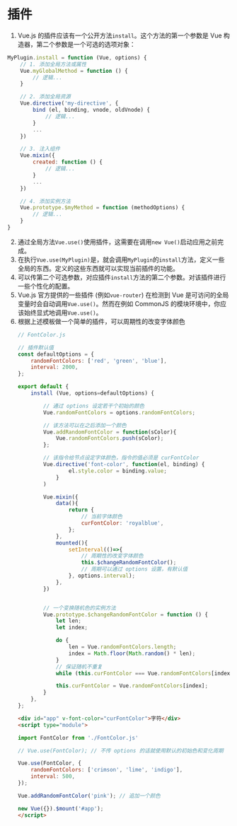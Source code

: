 # 插件


1. Vue.js 的插件应该有一个公开方法`install`。这个方法的第一个参数是 Vue 构造器，第二个参数是一个可选的选项对象：
```js
MyPlugin.install = function (Vue, options) {
    // 1. 添加全局方法或属性
    Vue.myGlobalMethod = function () {
        // 逻辑...
    }

    // 2. 添加全局资源
    Vue.directive('my-directive', {
        bind (el, binding, vnode, oldVnode) {
            // 逻辑...
        }
        ...
    })

    // 3. 注入组件
    Vue.mixin({
        created: function () {
            // 逻辑...
        }
        ...
    })

    // 4. 添加实例方法
    Vue.prototype.$myMethod = function (methodOptions) {
        // 逻辑...
    }
}
```
2. 通过全局方法`Vue.use()`使用插件，这需要在调用`new Vue()`启动应用之前完成。
3. 在执行`Vue.use(MyPlugin)`是，就会调用`MyPlugin`的`install`方法，定义一些全局的东西。定义的这些东西就可以实现当前插件的功能。
4. 可以传第二个可选参数，对应插件`install`方法的第二个参数。对该插件进行一些个性化的配置。
5. Vue.js 官方提供的一些插件 (例如`vue-router`) 在检测到 Vue 是可访问的全局变量时会自动调用`Vue.use()`。然而在例如 CommonJS 的模块环境中，你应该始终显式地调用`Vue.use()`。
6. 根据上述模板做一个简单的插件，可以周期性的改变字体颜色
    ```js
    // FontColor.js

    // 插件默认值
    const defaultOptions = {
    	randomFontColors: ['red', 'green', 'blue'],
    	interval: 2000,
    };

    export default {
        install (Vue, options=defaultOptions) {

            // 通过 options 设定若干个初始的颜色
            Vue.randomFontColors = options.randomFontColors;

            // 该方法可以在之后添加一个颜色
            Vue.addRandomFontColor = function(sColor){
                Vue.randomFontColors.push(sColor);
            };

            // 该指令给节点设定字体颜色，指令的值必须是 curFontColor
            Vue.directive('font-color', function(el, binding) {
                    el.style.color = binding.value;
                }
            )

            Vue.mixin({
                data(){
                    return {
                        // 当前字体颜色
                        curFontColor: 'royalblue',
                    };
                },
                mounted(){
                    setInterval(()=>{
                        // 周期性的改变字体颜色
                        this.$changeRandomFontColor();
                        // 周期可以通过 options 设置，有默认值
                    }, options.interval);
                },
            })


            // 一个变换随机色的实例方法
            Vue.prototype.$changeRandomFontColor = function () {
                let len;
                let index;

                do {
                    len = Vue.randomFontColors.length;
                    index = Math.floor(Math.random() * len);
                }
                // 保证随机不重复
                while (this.curFontColor === Vue.randomFontColors[index]);

                this.curFontColor = Vue.randomFontColors[index];
            }
        },
    };
    ```
    ```html
    <div id="app" v-font-color="curFontColor">字符</div>
    <script type="module">

    import FontColor from './FontColor.js'

    // Vue.use(FontColor); // 不传 options 的话就使用默认的初始色和变化周期

    Vue.use(FontColor, {
        randomFontColors: ['crimson', 'lime', 'indigo'],
        interval: 500,
    });

    Vue.addRandomFontColor('pink'); // 追加一个颜色

    new Vue({}).$mount('#app');
    </script>
    ```
